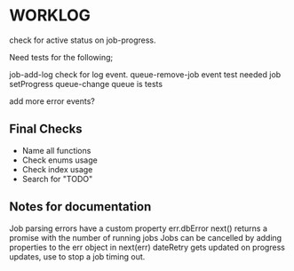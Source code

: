 # WORKLOG

check for active status on job-progress.

Need tests for the following;

job-add-log check for log event.
queue-remove-job event test needed
job setProgress
queue-change
queue
is tests

add more error events?

## Final Checks

-   Name all functions
-   Check enums usage
-   Check index usage
-   Search for "TODO"

## Notes for documentation

Job parsing errors have a custom property err.dbError
next() returns a promise with the number of running jobs
Jobs can be cancelled by adding properties to the err object in next(err)
dateRetry gets updated on progress updates, use to stop a job timing out.
